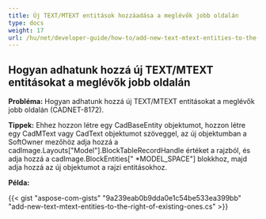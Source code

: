 ```yaml
---
title: Új TEXT/MTEXT entitások hozzáadása a meglévők jobb oldalán
type: docs
weight: 17
url: /hu/net/developer-guide/how-to/add-new-text-mtext-entities-to-the-right-of-existing-ones/
---
```


## **Hogyan adhatunk hozzá új TEXT/MTEXT entitásokat a meglévők jobb oldalán**

**Probléma:** Hogyan adhatunk hozzá új TEXT/MTEXT entitásokat a meglévők jobb oldalán (CADNET-8172).

**Tippek:** Ehhez hozzon létre egy CadBaseEntity objektumot, hozzon létre egy CadMText vagy CadText objektumot szöveggel, az új objektumban a SoftOwner mezőhöz adja hozzá a cadImage.Layouts["Model"].BlockTableRecordHandle értéket a rajzból, és adja hozzá a cadImage.BlockEntities[" *MODEL_SPACE"] blokkhoz, majd adja hozzá az új objektumot a rajzi entitásokhoz.

**Példa:**

{{< gist "aspose-com-gists" "9a239eab0b9dda0e1c54be533ea399bb" "add-new-text-mtext-entities-to-the-right-of-existing-ones.cs" >}}
